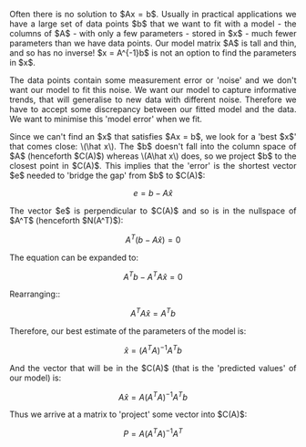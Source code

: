 <div style="text-align: justify">
<p>Often there is no solution to $Ax = b$. Usually in practical applications we
have a large set of data points $b$ that we want to fit with a model - the
columns of $A$ - with only a few parameters - stored in $x$ - much fewer
parameters than we have data points. Our model matrix $A$ is tall and thin, and
so has no inverse! $x = A^{-1}b$ is not an option to find the parameters in
$x$.</p>

<p>The data points contain some measurement error or 'noise' and we don't want
our model to fit this noise. We want our model to capture informative trends,
that will generalise to new data with different noise. Therefore we have to
accept some discrepancy between our fitted model and the data. We want to
minimise this 'model error' when we fit.</p>

<p>Since we can't find an $x$ that satisfies $Ax = b$, we look for a 'best $x$'
that comes close: \(\hat x\). The $b$ doesn't fall into the column space of $A$
(henceforth $C(A)$) whereas \(A\hat x\) does, so we project $b$ to the closest
point in $C(A)$. This implies that the 'error' is the shortest vector $e$
needed to 'bridge the gap' from $b$ to $C(A)$:</p>
</div>

$$
\begin{equation}
e = b - A\hat x
\end{equation}
$$

<div style="text-align: justify">
<p>The vector $e$ is perpendicular to $C(A)$ and so is in the nullspace of
$A^T$ (henceforth $N(A^T)$):</p>
</div>

$$
\begin{equation}
A^T(b - A\hat x) = 0
\end{equation}
$$

<div style="text-align: justify">
<p>The equation can be expanded to:</p>
</div>

$$
\begin{equation}
A^Tb - A^TA\hat x = 0
\end{equation}
$$


<div style="text-align: justify">
<p>Rearranging::</p>
</div>

$$
\begin{equation}
A^TA\hat x = A^Tb
\end{equation}
$$

<div style="text-align: justify">
<p>Therefore, our best estimate of the parameters of the model is:</p>
</div>

$$
\begin{equation}
\hat x = (A^TA)^{-1}A^Tb
\end{equation}
$$

<div style="text-align: justify">
<p>And the vector that will be in the $C(A)$ (that is the 'predicted values' of
our model) is:</p>
</div>

$$
\begin{equation}
A\hat x = A(A^TA)^{-1}A^Tb
\end{equation}
$$

<div style="text-align: justify">
<p>Thus we arrive at a matrix to 'project' some vector into $C(A)$:</p>
</div>

$$
\begin{equation}
P = A(A^TA)^{-1}A^T
\end{equation}
$$
